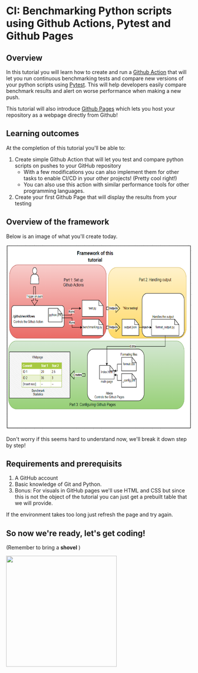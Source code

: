 # CI: Benchmarking Python scripts using Github Actions, Pytest and Github Pages
## Overview
In this tutorial you will learn how to create and run a [Github Action](https://github.com/features/actions) that will let you run continuous benchmarking tests and compare new versions of your python scripts using [Pytest](https://docs.pytest.org/en/6.2.x/). This will help developers easily compare benchmark results and alert on worse performance when making a new push.

This tutorial will also introduce [Github Pages](https://pages.github.com/) which lets you host your repository as a webpage directly from Github!

## Learning outcomes
At the completion of this tutorial you'll be able to:

1. Create simple Github Action that will let you test and compare python scripts on pushes to your GitHub repository
    * With a few modifications you can also implement them for other tasks to enable CI/CD in your other projects! (Pretty cool right!)
    * You can also use this action with similar performance tools for other programming languages.
2. Create your first Github Page that will display the results from your testing

## Overview of the framework
Below is an image of what you'll create today.

<img src="https://github.com/jhammarstedt/katacoda-scenarios/blob/main/ghactionDemo/images/framework.PNG?raw=true" width="700" height="500" />

Don't worry if this seems hard to understand now, we'll break it down step by step!
## Requirements and prerequisits 
1. A GitHub account
2. Basic knowledge of Git and Python. 
3. Bonus: For visuals in GitHub pages we'll use HTML and CSS but since this is not the object of the tutorial you can just get a prebuilt table that we will provide. 

If the environment takes too long just refresh the page and try again. 
## So now we're ready, let's get coding!
(Remember to bring a **shovel** )


<img src="https://media.giphy.com/media/sSmxfWnEVxtWU/giphy.gif" width="300" height="300" />
